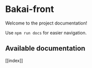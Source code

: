 # Bakai-front

Welcome to the project documentation!

Use `npm run docs` for easier navigation.

## Available documentation

[[index]]
